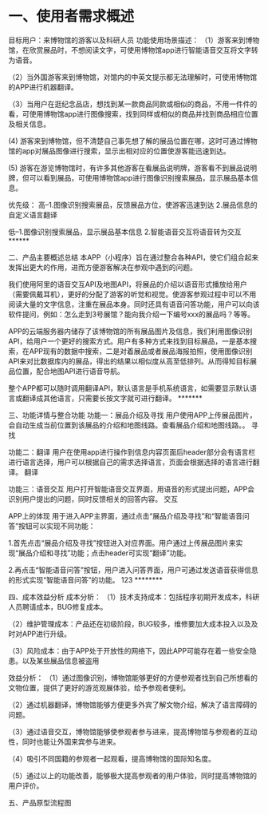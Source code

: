 # 一、使用者需求概述
目标用户：来博物馆的游客以及科研人员
功能使用场景描述：
（1）游客来到博物馆，在欣赏展品时，不想阅读文字，可使用博物馆app进行智能语音交互将文字转为语音。

（2）当外国游客来到博物馆，对馆内的中英文提示都无法理解时，可使用博物馆的APP进行机器翻译。

（3）当用户在逛纪念品店，想找到某一款商品同款或相似的商品，不用一件件的看，可使用博物馆app进行图像搜索，找到同样或相似的商品并找到商品相应位置及相关信息。

(4) 游客来到博物馆，但不清楚自己事先想了解的展品位置在哪，这时可通过博物馆的app对展品图像进行搜索，显示出相对应的位置使游客能迅速到达。

(5) 游客在游览博物馆时，有许多其他游客在看展品说明牌，游客看不到展品说明牌，但可以看到展品，可使用博物馆app进行图像识别搜索展品，显示展品基本信息。

优先级：
高–1.图像识别搜索展品，反馈展品方位，使游客迅速到达 2.展品信息的自定义语言翻译

低–1.图像识别搜索展品，显示展品基本信息 2.智能语音交互将语音转为交互 ******

二、产品主要概述总结
本APP（小程序）旨在通过整合各种API，使它们组合起来发挥出更大的作用，进而方便游客解决在参观中遇到的问题。

我们使用阿里的语音交互API及地图API，将展品的介绍以语音形式播放给用户（需要佩戴耳机），更好的分配了游客的听觉和视觉。使游客参观过程中可以不用阅读大量的文字信息，注重在展品本身。同时还具有语音问答功能，用户可以向该软件提问，例如：怎么走到3号展馆？能向我介绍一下编号xxx的展品吗？等等。

APP的云端服务器内储存了该博物馆的所有展品图片及信息，我们利用图像识别API，给用户一个更好的搜索方式。用户有多种方式来找到目标展品，一是基本搜索，在APP现有的数据中搜索，二是对着展品或者展品海报拍照，使用图像识别API来对比数据库内的展品，得出的结果以相似度从高至低排列。从而得知目标展品位置，配合地图API进行语音导航。

整个APP都可以随时调用翻译API，默认语言是手机系统语言，如需要显示默认语言或翻译成其他语言，只需要长按文字就可进行翻译。 *******

三、功能详情与整合功能
功能一：展品介绍及寻找
用户使用APP上传展品图片，会自动生成当前位置到该展品的介绍和地图线路。查看展品介绍和地图线路。。 寻找

功能二：翻译
用户在使用app进行操作到信息内容页面后header部分会有语言栏进行语言选择，用户可以根据自己的需求选择语言，页面会根据选择的语言进行翻译。 翻译

功能三：语音交互
用户打开智能语音交互界面，用语音的形式提出问题，APP会识别用户提出的问题，同时反馈相关的回答内容。 交互

APP上的体现
用于进入APP主界面，通过点击“展品介绍及寻找”和“智能语音问答”按钮可以实现不同功能：

1.首先点击“展品介绍及寻找”按钮进入对应界面。用户通过上传展品图片来实现“展品介绍和寻找”功能；点击header可实现“翻译”功能。

2.再点击“智能语音问答”按钮，用户进入问答界面，用户可通过发送语音获得信息的形式实现“智能语音问答”的功能。 123 ********

四、成本效益分析
成本分析：
（1）技术支持成本：包括程序初期开发成本，科研人员聘请成本，BUG修复成本。

（2）维护管理成本：产品还在初级阶段，BUG较多，维修要加大成本投入以及及时对APP进行升级。

（3）风险成本：由于APP处于开放性的网络下，因此APP可能存在着一些安全隐患。以及某些展品信息被盗用

效益分析：
（1）通过图像识别，博物馆能够更好的方便参观者找到自己所想看的文物位置，提供了更好的游览观展体验，给予参观者便利。

（2）通过机器翻译，博物馆能够方便更多外宾了解文物介绍，解决了语言障碍的问题。

（3）通过语音交互，博物馆能够使参观者参与进来，提高博物馆与参观者的互动性，同时也能让外国来宾参与进来。

（4）吸引不同国籍的参观者一起观看，提高博物馆的国际知名度。

（5）通过以上的功能改善，能够极大提高参观者的用户体验，同时提高博物馆的用户评价。

五、产品原型流程图
